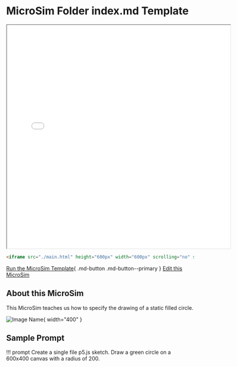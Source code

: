 # MicroSim Folder index.md Template

<iframe src="./main.html" height="600px" width="600px" scrolling="no" style="overflow: hidden"></iframe>

```html
<iframe src="./main.html" height="600px" width="600px" scrolling="no" style="overflow: hidden"></iframe>
```

[Run the MicroSim Template](./main.html){ .md-button .md-button--primary }
[Edit this MicroSim](https://editor.p5js.org/dmccreary/sketches/QVQWMt5Vh)

## About this MicroSim

This MicroSim teaches us how to
specify the drawing of a static filled circle.

![Image Name](./image.png){ width="400" }

## Sample Prompt

!!! prompt
  Create a single file p5.js sketch.
  Draw a green circle on a 600x400 canvas with a radius of 200.